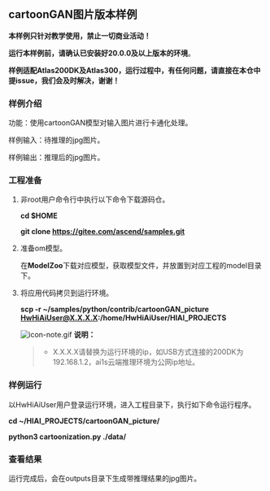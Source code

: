 ## cartoonGAN图片版本样例

**本样例只针对教学使用，禁止一切商业活动！**

**运行本样例前，请确认已安装好20.0.0及以上版本的环境**。

**样例适配Atlas200DK及Atlas300，运行过程中，有任何问题，请直接在本仓中提issue，我们会及时解决，谢谢！**

### 样例介绍

功能：使用cartoonGAN模型对输入图片进行卡通化处理。

样例输入：待推理的jpg图片。

样例输出：推理后的jpg图片。

### 工程准备

1. 非root用户命令行中执行以下命令下载源码仓。

   **cd $HOME**

   **git clone https://gitee.com/ascend/samples.git**

2. 准备om模型。

   在**ModelZoo**下载对应模型，获取模型文件，并放置到对应工程的model目录下。

3. 将应用代码拷贝到运行环境。  

    **scp -r ~/samples/python/contrib/cartoonGAN_picture  HwHiAiUser@X.X.X.X:/home/HwHiAiUser/HIAI_PROJECTS**  
 
    ![](https://images.gitee.com/uploads/images/2020/1106/160652_6146f6a4_5395865.gif "icon-note.gif") **说明：**  
    > - X.X.X.X请替换为运行环境的ip，如USB方式连接的200DK为192.168.1.2，ai1s云端推理环境为公网ip地址。

### 样例运行

   以HwHiAiUser用户登录运行环境，进入工程目录下，执行如下命令运行程序。  

   **cd ~/HIAI_PROJECTS/cartoonGAN_picture/**  

   **python3 cartoonization.py ./data/** 
​       

### 查看结果

运行完成后，会在outputs目录下生成带推理结果的jpg图片。
